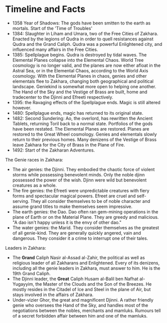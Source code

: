 # Timeline and Facts

* 1358 Year of Shadows: The gods have been smitten to the earth as mortals. Start of the 'Time of Troubles'
* 1384: Slaughter in Liham and Umara, two of the Free Cities of Zakhara. Enacted by the legions of Qudra in order to quell resistances against Qudra and the Grand Caliph. Qudra was a powerful Enlightened city, and influenced many affairs in the Free Cities. 
* 1385: Spellplague begins. Qudra is destroyed by tidal waves. The Elemental Planes collapse into the Elemental Chaos. World Tree cosmology is no longer valid, and the planes are now either afloat in the Astral Sea, or in the Elemental Chaos, according to the World Axis cosmology. With the Elemental Planes in chaos, genies and other elementals flee to Zakhara, changing both geographical and political landscape. Geniekind is somewhat more open to helping one another. The Hand of the Sky and the Vestige of Brass are built, home and tradecenter to the Djinni and Efreeti respectively.
* 1395: the Ravaging effects of the Spellplague ends. Magic is still altered however.
* 1480: Spellplague ends, magic has returned to its original state. 
* 1482: Second Sundering: Ao, the overlord, has rewritten the Ancient Tablets, returning Toril back to a normal state. Portfolios of the gods have been restated. The Elemental Planes are restored. Planes are restored to the Great Wheel cosmology. Genies and elementals slowly return to their previous homes. Many denizens of the Vestige of Brass leave Zakhara for the City of Brass in the Plane of Fire. 
* 1492: Start of the Zakharan Adventures.

The Genie races in Zakhara: 

* The air genies: the Djinni.  They embodied the chaotic force of violent storms while possessing benevolent minds. Only the noble djinn possessed the power of the wish. Djinn were wild but benevolent creatures as a whole.
* The fire genies: the Efreeti were unpredictable creatures with fiery forms and spectacular magical powers. Efreet are cruel and self-serving. They all consider themselves to be of noble character and assume grand titles to make themselves seem impressive.
* The earth genies: the Dao.  Dao often ran gem-mining operations in the plane of Earth or on the Material Plane. They are greedy and malicious. "A dao isn't happy unless it is the envy of other dao."
* The water genies: the Marid. They consider themselves as the greatest of all genie-kind. They are generally quickly angered, vain and dangerous. They consider it a crime to interrupt one of their tales.

Leaders in Zakhara:

* The **Grand** Caliph Nasir al-Assad al-Zahir, the political as well as religious leader of all Zakharans and Enlightened. Every of its denizens, including all the genie leaders in Zakhara, must answer to him. He is the 19th Grand Caliph. 
* The Djinni leader, the **Great** Caliph Husam al-Balil ben Nafhat al-Yugayyim, the Master of the Clouds and the Son of the Breezes. He mostly resides in the Citadel of Ice and Steel in the plane of Air, but stays involved in the affairs of Zakhara.
* Under-vizier Ghor, the great and magnificent Djinni. A rather friendly genie who oversees the Hand of the Sky, and handles most of the negotiations between the nobles, merchants and mamluks. Rumours tell of a secret forbidden affair between him and one of the mamluks.





